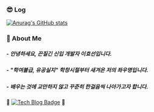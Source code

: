 ### 😎 Log
[![Anurag's GitHub stats](https://github-readme-stats.vercel.app/api?username=leecrossun&show_icons=true&theme=dark&hide=stars,issues,contribs)](https://github.com/leecrossun/github-readme-stats)


### 🙎‍ About Me

##### - **안녕하세요, 끈질긴 신입 개발자 이효선입니다.** 
##### - "**학여불급, 유공실지" 학창시절부터 새겨온 저의 좌우명입니다.**
##### - **배우는 것에 교만하지 않고 꾸준히 한걸음씩 나아가고자 합니다.**

💜 [![Tech Blog Badge](http://img.shields.io/badge/-Tistory%20blog-black?style=flat-square&logo=blogger&logoColor=white&link=https://codingexplore.tistory.com/)](https://codingexplore.tistory.com/) 💜
